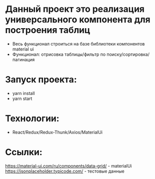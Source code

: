 # Данный проект это реализация универсального компонента для построения таблиц

- Весь функционал строиться на базе библиотеки компонентов material ui
- Функционал: отрисовка таблицы/фильтр по поиску/сортировка/пагинация

# Запуск проекта:

- yarn install
- yarn start

# Технологии:

- React/Redux/Redux-Thunk/Axios/MaterialUi

# Ссылки:

https://material-ui.com/ru/components/data-grid/ - materialUi
https://jsonplaceholder.typicode.com/ - тестовые данные
